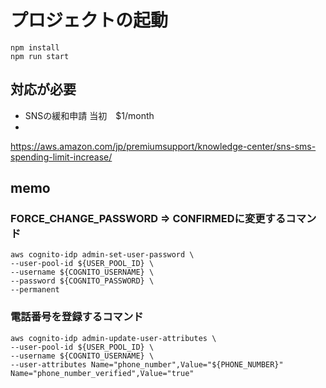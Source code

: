 #  プロジェクトの起動

```shell
npm install
npm run start
```

## 対応が必要

* SNSの緩和申請 当初　$1/month
* 
https://aws.amazon.com/jp/premiumsupport/knowledge-center/sns-sms-spending-limit-increase/


## memo

### FORCE_CHANGE_PASSWORD => CONFIRMEDに変更するコマンド
```shell
aws cognito-idp admin-set-user-password \
--user-pool-id ${USER_POOL_ID} \
--username ${COGNITO_USERNAME} \
--password ${COGNITO_PASSWORD} \
--permanent
```

### 電話番号を登録するコマンド
```shell
aws cognito-idp admin-update-user-attributes \
--user-pool-id ${USER_POOL_ID} \
--username ${COGNITO_USERNAME} \
--user-attributes Name="phone_number",Value="${PHONE_NUMBER}" Name="phone_number_verified",Value="true" 
```
